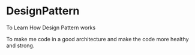 # DesignPattern
To Learn How Design Pattern works

To make me code in a good architecture and make the code more healthy and strong.

